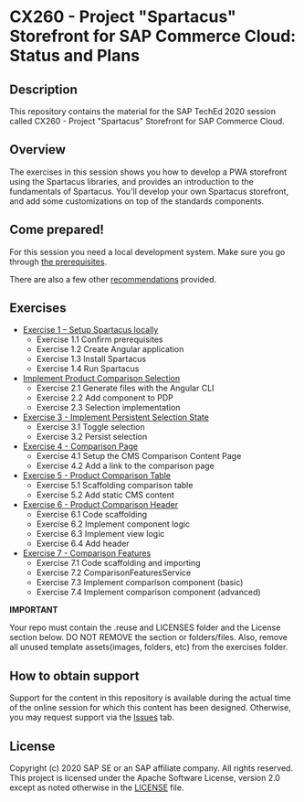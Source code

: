 # CX260 - Project "Spartacus" Storefront for SAP Commerce Cloud: Status and Plans

## Description

This repository contains the material for the SAP TechEd 2020 session called CX260 - Project "Spartacus" Storefront for SAP Commerce Cloud.

## Overview

The exercises in this session shows you how to develop a PWA storefront using the Spartacus libraries, and provides an introduction to the fundamentals of Spartacus. You'll develop your own Spartacus storefront, and add some customizations on top of the standards components.

## Come prepared!

For this session you need a local development system. Make sure you go through [the prerequisites](./prerequisites.md).

There are also a few other [recommendations](./prerequisites.md#recommendations) provided.

## Exercises

- [Exercise 1 – Setup Spartacus locally](exercises/exercise-1/README.md)
  - Exercise 1.1 Confirm prerequisites
  - Exercise 1.2 Create Angular application
  - Exercise 1.3 Install Spartacus
  - Exercise 1.4 Run Spartacus
- [Implement Product Comparison Selection](exercises/exercise-2/README.md)
  - Exercise 2.1 Generate files with the Angular CLI
  - Exercise 2.2 Add component to PDP
  - Exercise 2.3 Selection implementation
- [Exercise 3 - Implement Persistent Selection State](exercises/exercise-3/README.md)
  - Exercise 3.1 Toggle selection
  - Exercise 3.2 Persist selection
- [Exercise 4 - Comparison Page](exercises/exercise-4/README.md)
  - Exercise 4.1 Setup the CMS Comparison Content Page
  - Exercise 4.2 Add a link to the comparison page
- [Exercise 5 - Product Comparison Table](exercises/exercise-5/README.md)
  - Exercise 5.1 Scaffolding comparison table
  - Exercise 5.2 Add static CMS content
- [Exercise 6 - Product Comparison Header](exercises/exercise-6/README.md)
  - Exercise 6.1 Code scaffolding
  - Exercise 6.2 Implement component logic
  - Exercise 6.3 Implement view logic
  - Exercise 6.4 Add header
- [Exercise 7 - Comparison Features](exercises/exercise-7/README.md)
  - Exercise 7.1 Code scaffolding and importing
  - Exercise 7.2 ComparisonFeaturesService
  - Exercise 7.3 Implement comparison component (basic)
  - Exercise 7.4 Implement comparison component (advanced)

**IMPORTANT**

Your repo must contain the .reuse and LICENSES folder and the License section below. DO NOT REMOVE the section or folders/files. Also, remove all unused template assets(images, folders, etc) from the exercises folder.

## How to obtain support

Support for the content in this repository is available during the actual time of the online session for which this content has been designed. Otherwise, you may request support via the [Issues](../../issues) tab.

## License

Copyright (c) 2020 SAP SE or an SAP affiliate company. All rights reserved. This project is licensed under the Apache Software License, version 2.0 except as noted otherwise in the [LICENSE](LICENSES/Apache-2.0.txt) file.
